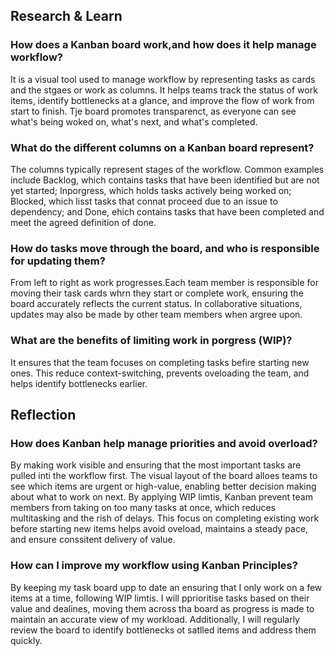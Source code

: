 ## Research & Learn
### How does a Kanban board work,and how does it help manage workflow?
It is a visual tool used to manage workflow by representing tasks as cards and the stgaes or work as columns. It helps teams track the status of work items, identify bottlenecks at a glance, and improve the flow of work from start to finish. Tje board promotes transparenct, as everyone can see what's  being woked on, what's next, and what's completed.
### What do the different columns on a Kanban board represent?
The columns typically represent stages of the workflow. Common examples include Backlog, which contains tasks that have been identified but are not yet started; Inporgress, which holds tasks actively being worked on; Blocked, which lisst tasks that connat proceed due to an issue to dependency; and Done, ehich contains tasks that have been completed and meet the agreed definition of done.
### How do tasks move through the board, and who is responsible for updating them?
From left to right as work progresses.Each team member is responsible for moving their task cards whrn they start or complete work, ensuring the board accurately reflects the current status. In collaborative situations, updates may also be made by other team members when argree upon.
### What are the benefits of limiting work in porgress (WIP)?
It ensures that the team focuses on completing tasks befire starting new ones. This reduce context-switching, prevents oveloading the team, and helps identify bottlenecks earlier.
## Reflection
### How does Kanban help manage priorities and avoid overload?
By making work visible and ensuring that the most important tasks are pulled inti the workflow first. The visual layout of the board alloes teams to see which items are urgent or high-value, enabling better decision making about what to work on next. By applying WIP limtis, Kanban prevent team members from taking on too many tasks at once, which reduces multitasking and the rish of delays. This focus on completing existing work before starting new items helps avoid oveload, maintains a steady pace, and ensure conssitent delivery of value.
### How can I improve my workflow using Kanban Principles?
By keeping my task board upp to date an ensuring that I only work on a few items at a time, following WIP limtis. I will pprioritise tasks based on their value and dealines, moving them across tha board as progress is made to maintain an accurate view of my workload. Additionally, I will regularly review the board to identify bottlenecks ot satlled items and address them quickly.
